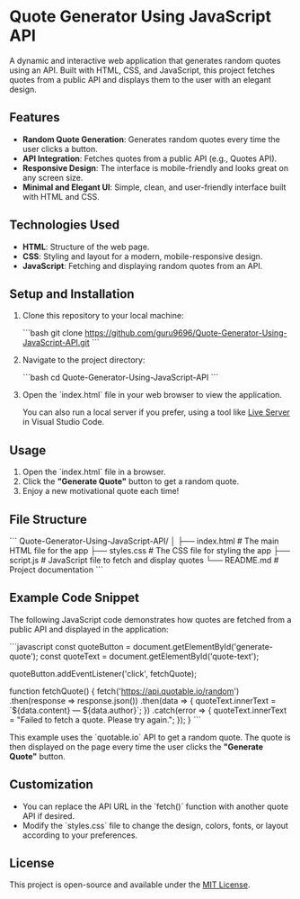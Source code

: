 # Quote Generator Using JavaScript API

A dynamic and interactive web application that generates random quotes using an API. Built with HTML, CSS, and JavaScript, this project fetches quotes from a public API and displays them to the user with an elegant design.

## Features

- **Random Quote Generation**: Generates random quotes every time the user clicks a button.
- **API Integration**: Fetches quotes from a public API (e.g., Quotes API).
- **Responsive Design**: The interface is mobile-friendly and looks great on any screen size.
- **Minimal and Elegant UI**: Simple, clean, and user-friendly interface built with HTML and CSS.
  
## Technologies Used

- **HTML**: Structure of the web page.
- **CSS**: Styling and layout for a modern, mobile-responsive design.
- **JavaScript**: Fetching and displaying random quotes from an API.
  
## Setup and Installation

1. Clone this repository to your local machine:

   \`\`\`bash
   git clone https://github.com/guru9696/Quote-Generator-Using-JavaScript-API.git
   \`\`\`

2. Navigate to the project directory:

   \`\`\`bash
   cd Quote-Generator-Using-JavaScript-API
   \`\`\`

3. Open the \`index.html\` file in your web browser to view the application.
   
   You can also run a local server if you prefer, using a tool like [Live Server](https://marketplace.visualstudio.com/items?itemName=ritwickdey.LiveServer) in Visual Studio Code.

## Usage

1. Open the \`index.html\` file in a browser.
2. Click the **"Generate Quote"** button to get a random quote.
3. Enjoy a new motivational quote each time!

## File Structure

\`\`\`
Quote-Generator-Using-JavaScript-API/
│
├── index.html          # The main HTML file for the app
├── styles.css          # The CSS file for styling the app
├── script.js           # JavaScript file to fetch and display quotes
└── README.md           # Project documentation
\`\`\`

## Example Code Snippet

The following JavaScript code demonstrates how quotes are fetched from a public API and displayed in the application:

\`\`\`javascript
const quoteButton = document.getElementById('generate-quote');
const quoteText = document.getElementById('quote-text');

quoteButton.addEventListener('click', fetchQuote);

function fetchQuote() {
  fetch('https://api.quotable.io/random')
    .then(response => response.json())
    .then(data => {
      quoteText.innerText = \`\${data.content} — \${data.author}\`;
    })
    .catch(error => {
      quoteText.innerText = "Failed to fetch a quote. Please try again.";
    });
}
\`\`\`

This example uses the \`quotable.io\` API to get a random quote. The quote is then displayed on the page every time the user clicks the **"Generate Quote"** button.

## Customization

- You can replace the API URL in the \`fetch()\` function with another quote API if desired.
- Modify the \`styles.css\` file to change the design, colors, fonts, or layout according to your preferences.
  
## License

This project is open-source and available under the [MIT License](LICENSE).

